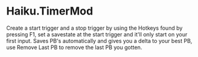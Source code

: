 # Haiku.TimerMod
Create a start trigger and a stop trigger by using the Hotkeys found by pressing F1, set a savestate at the start trigger and it'll only start on your first input.
Saves PB's automatically and gives you a delta to your best PB, use Remove Last PB to remove the last PB you gotten.
